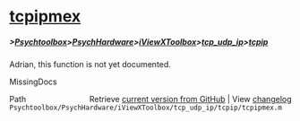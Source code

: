 # [tcpipmex](tcpipmex)
##### >[Psychtoolbox](Psychtoolbox)>[PsychHardware](PsychHardware)>[iViewXToolbox](iViewXToolbox)>[tcp_udp_ip](tcp_udp_ip)>[tcpip](tcpip)

Adrian, this function is not yet documented.


 MissingDocs



<div class="code_header" style="text-align:right;">
  <span style="float:left;">Path&nbsp;&nbsp;</span> <span class="counter">Retrieve <a href=
  "https://raw.github.com/Psychtoolbox-3/Psychtoolbox-3/beta/Psychtoolbox/PsychHardware/iViewXToolbox/tcp_udp_ip/tcpip/tcpipmex.m">current version from GitHub</a> | View <a href=
  "https://github.com/Psychtoolbox-3/Psychtoolbox-3/commits/beta/Psychtoolbox/PsychHardware/iViewXToolbox/tcp_udp_ip/tcpip/tcpipmex.m">changelog</a></span>
</div>
<div class="code">
  <code>Psychtoolbox/PsychHardware/iViewXToolbox/tcp_udp_ip/tcpip/tcpipmex.m</code>
</div>

